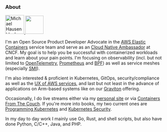 ### About

<a href="https://dev.to/mhausenblas">
  <img src="https://d2fltix0v2e0sb.cloudfront.net/dev-badge.svg" alt="Michael Hausenblas's DEV Profile" height="60">
</a> 
<a href="https://stackoverflow.com/users/396567/michael-hausenblas"><img src="https://stackoverflow.com/users/flair/396567.png" height="58"></a>

I'm an Open Source Product Developer Advocate in the [AWS Elastic Containers](https://aws.amazon.com/containers/) service team and serve as an [Cloud Native Ambassador](https://www.cncf.io/people/ambassadors/) at CNCF. My goal is to help you be successful with containerized workloads and learn about your pain points. I'm focusing on observability (incl. but not limited to [OpenTelemetry](https://aws-otel.github.io/), [Prometheus](https://prometheus.io/) and [BPF](https://ebpf.io/)) as well as service meshes (especially [SMI](https://smi-spec.io/)). 

I'm also interested & proficient in Kubernetes, GitOps, security/compliance as well as the [UX of AWS services](https://ux.aws-cloud.dev/), and last but not least in the advance of applications on Arm-based systems like on our [Graviton](https://aws.amazon.com/ec2/graviton/) offering.

Occasionally, I do live streams either via my [personal site](https://live.mh9.dev/) or via [Containers From The Couch](https://containersfromthecouch.com/). If you're more into books, my two current ones are [Programming Kubernetes](https://programming-kubernetes.info/) and [Kubernetes Security](https://kubernetes-security.info/).

In my day to day work I mainly use Go, Rust, and shell scripts, but also have done Python, C/C++, Java, and PHP.



